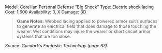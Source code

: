 Model: Corellian Personal Defense “Big Shock”
Type: Electric shock lacing
Cost: 1,600
Availability: 3, X
Damage: 3D

> **Game Notes:** 
> Webbed lacing applied to powered armor suit’s surfaces to generate an electrical field that does damage to those touching the wearer. Wet conditions may injure the wearer or short circuit armor systems that are too close.

*Source: Gundark’s Fantastic Technology (page 63)*